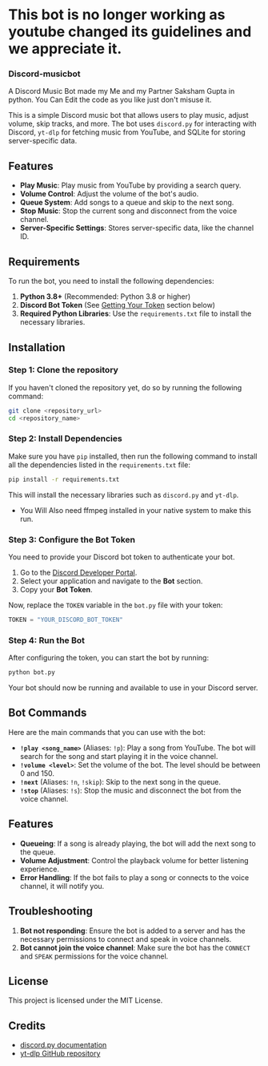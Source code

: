 # This bot is no longer working as youtube changed its guidelines and we appreciate it.

### Discord-musicbot
A Discord Music Bot made my Me and my Partner Saksham Gupta in python. You Can Edit the code as you like just don't misuse it.

This is a simple Discord music bot that allows users to play music, adjust volume, skip tracks, and more. The bot uses `discord.py` for interacting with Discord, `yt-dlp` for fetching music from YouTube, and SQLite for storing server-specific data.

## Features

- **Play Music**: Play music from YouTube by providing a search query.
- **Volume Control**: Adjust the volume of the bot's audio.
- **Queue System**: Add songs to a queue and skip to the next song.
- **Stop Music**: Stop the current song and disconnect from the voice channel.
- **Server-Specific Settings**: Stores server-specific data, like the channel ID.

## Requirements

To run the bot, you need to install the following dependencies:

1. **Python 3.8+** (Recommended: Python 3.8 or higher)
2. **Discord Bot Token** (See [Getting Your Token](#getting-your-token) section below)
3. **Required Python Libraries**: Use the `requirements.txt` file to install the necessary libraries.

## Installation

### Step 1: Clone the repository

If you haven't cloned the repository yet, do so by running the following command:

```bash
git clone <repository_url>
cd <repository_name>
```

### Step 2: Install Dependencies

Make sure you have `pip` installed, then run the following command to install all the dependencies listed in the `requirements.txt` file:

```bash
pip install -r requirements.txt
```

This will install the necessary libraries such as `discord.py` and `yt-dlp`.

- You Will Also need ffmpeg installed in your native system to make this run. 

### Step 3: Configure the Bot Token

You need to provide your Discord bot token to authenticate your bot. 

1. Go to the [Discord Developer Portal](https://discord.com/developers/applications).
2. Select your application and navigate to the **Bot** section.
3. Copy your **Bot Token**.

Now, replace the `TOKEN` variable in the `bot.py` file with your token:

```python
TOKEN = "YOUR_DISCORD_BOT_TOKEN"
```

### Step 4: Run the Bot

After configuring the token, you can start the bot by running:

```bash
python bot.py
```

Your bot should now be running and available to use in your Discord server.

## Bot Commands

Here are the main commands that you can use with the bot:

- **`!play <song_name>`** (Aliases: `!p`): Play a song from YouTube. The bot will search for the song and start playing it in the voice channel.
- **`!volume <level>`**: Set the volume of the bot. The level should be between 0 and 150.
- **`!next`** (Aliases: `!n`, `!skip`): Skip to the next song in the queue.
- **`!stop`** (Aliases: `!s`): Stop the music and disconnect the bot from the voice channel.

## Features

- **Queueing**: If a song is already playing, the bot will add the next song to the queue.
- **Volume Adjustment**: Control the playback volume for better listening experience.
- **Error Handling**: If the bot fails to play a song or connects to the voice channel, it will notify you.

## Troubleshooting

1. **Bot not responding**: Ensure the bot is added to a server and has the necessary permissions to connect and speak in voice channels.
2. **Bot cannot join the voice channel**: Make sure the bot has the `CONNECT` and `SPEAK` permissions for the voice channel.

## License

This project is licensed under the MIT License.

## Credits

- [discord.py documentation](https://discordpy.readthedocs.io/en/stable/)
- [yt-dlp GitHub repository](https://github.com/yt-dlp/yt-dlp)
